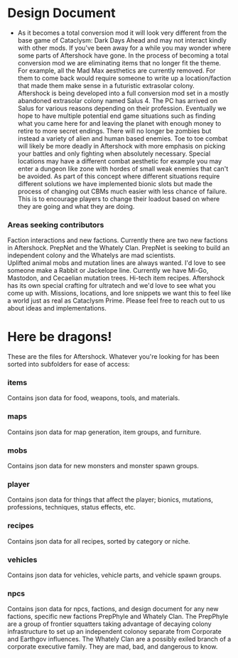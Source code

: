 # Design Document
* As it becomes a total conversion mod it will look very different from the base game of Cataclysm: Dark Days Ahead and may not interact kindly with other mods.  If you've been away for a while you may wonder where some parts of Aftershock have gone.  In the process of becoming a total conversion mod we are eliminating items that no longer fit the theme.  For example, all the Mad Max aesthetics are currently removed.  For them to come back would require someone to write up a location/faction that made them make sense in a futuristic extrasolar colony.  
Aftershock is being developed into a full conversion mod set in a mostly abandoned extrasolar colony named Salus 4.  The PC has arrived on Salus for various reasons depending on their profession.  Eventually we hope to have multiple potential end game situations such as finding what you came here for and leaving the planet with enough money to retire to more secret endings.  There will no longer be zombies but instead a variety of alien and human based enemies.  Toe to toe combat will likely be more deadly in Aftershock with more emphasis on picking your battles and only fighting when absolutely necessary.  Special locations may have a different combat aesthetic for example you may enter a dungeon like zone with hordes of small weak enemies that can't be avoided.  As part of this concept where different situations require different solutions we have implemented bionic slots but made the process of changing out CBMs much easier with less chance of failure.  This is to encourage players to change their loadout based on where they are going and what they are doing.

### Areas seeking contributors
Faction interactions and new factions.  Currently there are two new factions in Aftershock. PrepNet and the Whately Clan.  PrepNet is seeking to build an independent colony and the Whatelys are mad scientists.  
Uplifted animal mobs and mutation lines are always wanted.  I'd love to see someone make a Rabbit or Jackelope line.  Currently we have Mi-Go, Mastodon, and Cecaelian mutation trees.
Hi-tech item recipes.  Aftershock has its own special crafting for ultratech and we'd love to see what you come up with.
Missions, locations, and lore snippets we want this to feel like a world just as real as Cataclysm Prime.
Please feel free to reach out to us about ideas and implementations.


# Here be dragons!

These are the files for Aftershock. Whatever you're looking for has been sorted into subfolders for ease of access:

### items

Contains json data for food, weapons, tools, and materials.

### maps

Contains json data for map generation, item groups, and furniture.

### mobs

Contains json data for new monsters and monster spawn groups.

### player

Contains json data for things that affect the player; bionics, mutations, professions, techniques, status effects, etc.

### recipes

Contains json data for all recipes, sorted by category or niche.

### vehicles

Contains json data for vehicles, vehicle parts, and vehicle spawn groups.

### npcs

Contains json data for npcs, factions, and design document for any new factions, specific new factions PrepPhyle and Whately Clan.  The PrepPhyle are a group of frontier squatters taking advantage of decaying colony infrastructure to set up an independent colonoy separate from Corporate and Earthgov influences.  The Whately Clan are a possibly exiled branch of a corporate executive family.  They are mad, bad, and dangerous to know.
